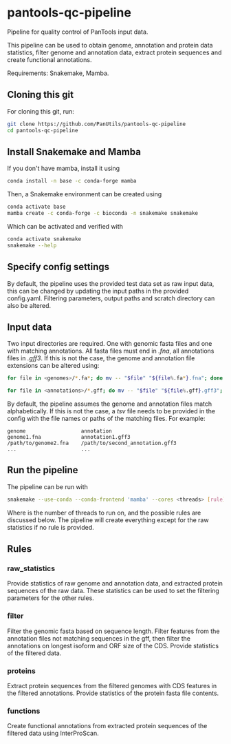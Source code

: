 # pantools-qc-pipeline
Pipeline for quality control of PanTools input data.

This pipeline can be used to obtain genome, annotation and protein data statistics,
filter genome and annotation data, extract protein sequences and create functional annotations.

Requirements: Snakemake, Mamba.

## Cloning this git
For cloning this git, run:
```bash
git clone https://github.com/PanUtils/pantools-qc-pipeline
cd pantools-qc-pipeline
```

## Install Snakemake and Mamba
If you don't have mamba, install it using
```bash
conda install -n base -c conda-forge mamba
```

Then, a Snakemake environment can be created using
```bash
conda activate base
mamba create -c conda-forge -c bioconda -n snakemake snakemake
```

Which can be activated and verified with
```bash
conda activate snakemake
snakemake --help
```

## Specify config settings
By default, the pipeline uses the provided test data set as raw input data, 
this can be changed by updating the input paths in the provided config.yaml.
Filtering parameters, output paths and scratch directory can also be altered.

## Input data
Two input directories are required. One with genomic fasta files and one with matching annotations.
All fasta files must end in *.fna*, all annotations files in *.gff3*. 
If this is not the case, the genome and annotation file extensions can be altered using:

```bash
for file in <genomes>/*.fa*; do mv -- "$file" "${file%.fa*}.fna"; done
```

```bash
for file in <annotations>/*.gff; do mv -- "$file" "${file%.gff}.gff3"; done
```

By default, the pipeline assumes the genome and annotation files match alphabetically. 
If this is not the case, a *tsv* file needs to be provided in the config
with the file names or paths of the matching files. For example:
```tsv
genome                  annotation
genome1.fna             annotation1.gff3
/path/to/genome2.fna    /path/to/second_annotation.gff3
...                     ...
```

## Run the pipeline
The pipeline can be run with

```bash
snakemake --use-conda --conda-frontend 'mamba' --cores <threads> [rule]
```

Where <threads> is the number of threads to run on, and the possible rules are discussed below.
The pipeline will create everything except for the raw statistics if no rule is provided.

## Rules
### raw_statistics
Provide statistics of raw genome and annotation data, and extracted protein sequences of the raw data.
These statistics can be used to set the filtering parameters for the other rules.

### filter
Filter the genomic fasta based on sequence length. Filter features from the annotation files not matching 
sequences in the gff, then filter the annotations on longest isoform and ORF size of the CDS. 
Provide statistics of the filtered data.

### proteins
Extract protein sequences from the filtered genomes with CDS features in the filtered annotations.
Provide statistics of the protein fasta file contents.

### functions
Create functional annotations from extracted protein sequences of the filtered data using InterProScan.